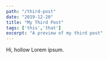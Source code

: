 ```yaml
---
path: "/third-post"
date: "2019-12-20"
title: "My Third Post"
tags: ['this','that']
excerpt: "A preview of my third post"
---
```


Hi, hollow Lorem ipsum.